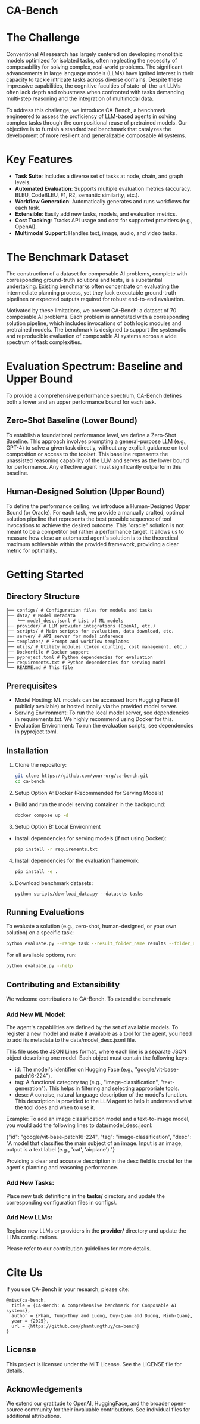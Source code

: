 # CA-Bench

# The Challenge
Conventional AI research has largely centered on developing monolithic models optimized for isolated tasks, often neglecting the necessity of composability for solving complex, real-world problems. The significant advancements in large language models (LLMs) have ignited interest in their capacity to tackle intricate tasks across diverse domains. Despite these impressive capabilities, the cognitive faculties of state-of-the-art LLMs often lack depth and robustness when confronted with tasks demanding multi-step reasoning and the integration of multimodal data.

To address this challenge, we introduce CA-Bench, a benchmark engineered to assess the proficiency of LLM-based agents in solving complex tasks through the compositional reuse of pretrained models. Our objective is to furnish a standardized benchmark that catalyzes the development of more resilient and generalizable composable AI systems.

# Key Features

- **Task Suite**: Includes a diverse set of tasks at node, chain, and graph levels.
- **Automated Evaluation**: Supports multiple evaluation metrics (accuracy, BLEU, CodeBLEU, F1, R2, semantic similarity, etc.).
- **Workflow Generation**: Automatically generates and runs workflows for each task.
- **Extensible**: Easily add new tasks, models, and evaluation metrics.
- **Cost Tracking**: Tracks API usage and cost for supported providers (e.g., OpenAI).
- **Multimodal Support**: Handles text, image, audio, and video tasks.

# The Benchmark Dataset
The construction of a dataset for composable AI problems, complete with corresponding ground-truth solutions and tests, is a substantial undertaking. Existing benchmarks often concentrate on evaluating the intermediate planning process, yet they lack executable ground-truth pipelines or expected outputs required for robust end-to-end evaluation.

Motivated by these limitations, we present CA-Bench: a dataset of 70 composable AI problems. Each problem is annotated with a corresponding solution pipeline, which includes invocations of both logic modules and pretrained models. The benchmark is designed to support the systematic and reproducible evaluation of composable AI systems across a wide spectrum of task complexities.

# Evaluation Spectrum: Baseline and Upper Bound
To provide a comprehensive performance spectrum, CA-Bench defines both a lower and an upper performance bound for each task.

## Zero-Shot Baseline (Lower Bound)
To establish a foundational performance level, we define a Zero-Shot Baseline. This approach involves prompting a general-purpose LLM (e.g., GPT-4) to solve a given task directly, without any explicit guidance on tool composition or access to the toolset. This baseline represents the unassisted reasoning capability of the LLM and serves as the lower bound for performance. Any effective agent must significantly outperform this baseline.

## Human-Designed Solution (Upper Bound)
To define the performance ceiling, we introduce a Human-Designed Upper Bound (or Oracle). For each task, we provide a manually crafted, optimal solution pipeline that represents the best possible sequence of tool invocations to achieve the desired outcome. This "oracle" solution is not meant to be a competitor but rather a performance target. It allows us to measure how close an automated agent's solution is to the theoretical maximum achievable within the provided framework, providing a clear metric for optimality.

# Getting Started
## Directory Structure

```text
├── configs/ # Configuration files for models and tasks
├── data/ # Model metadata
│   └── model_desc.jsonl # List of ML models
├── provider/ # LLM provider integrations (OpenAI, etc.)
├── scripts/ # Main scripts for evaluation, data download, etc.
├── server/ # API server for model inference
├── templates/ # Prompt and workflow templates
├── utils/ # Utility modules (token counting, cost management, etc.)
├── Dockerfile # Docker support
├── pyproject.toml # Python dependencies for evaluation
├── requirements.txt # Python dependencies for serving model
└── README.md # This file
```

## Prerequisites
- Model Hosting: ML models can be accessed from Hugging Face (if publicly available) or hosted locally via the provided model server.
- Serving Environment: To run the local model server, see dependencies in requirements.txt. We highly recommend using Docker for this.
- Evaluation Environment: To run the evaluation scripts, see dependencies in pyproject.toml.

## Installation

1. Clone the repository:

   ```sh
   git clone https://github.com/your-org/ca-bench.git
   cd ca-bench
   ```

2. Setup Option A: Docker (Recommended for Serving Models)
- Build and run the model serving container in the background:
   ``` sh
   docker compose up -d
   ```

3. Setup Option B: Local Environment
- Install dependencies for serving models (if not using Docker):
   ``` sh
   pip install -r requirements.txt
   ```

4. Install dependencies for the evaluation framework:
   ```sh
   pip install -e .
   ```

5. Download benchmark datasets:
   ```
   python scripts/download_data.py --datasets tasks
   ```

## Running Evaluations

To evaluate a solution (e.g., zero-shot, human-designed, or your own solution) on a specific task:

```sh
python evaluate.py --range task --result_folder_name results --folder_name <task_folder>
```

For all available options, run:

```sh
python evaluate.py --help
```

## Contributing and Extensibility

We welcome contributions to CA-Bench. To extend the benchmark:

### Add New ML Model:
The agent's capabilities are defined by the set of available models. To register a new model and make it available as a tool for the agent, you need to add its metadata to the data/model_desc.jsonl file.

This file uses the JSON Lines format, where each line is a separate JSON object describing one model. Each object must contain the following keys:
- id: The model's identifier on Hugging Face (e.g., "google/vit-base-patch16-224").
- tag: A functional category tag (e.g., "image-classification", "text-generation"). This helps in filtering and selecting appropriate tools.
- desc: A concise, natural language description of the model's function. This description is provided to the LLM agent to help it understand what the tool does and when to use it.

Example:
To add an image classification model and a text-to-image model, you would add the following lines to data/model_desc.jsonl:

{"id": "google/vit-base-patch16-224", "tag": "image-classification", "desc": "A model that classifies the main subject of an image. Input is an image, output is a text label (e.g., 'cat', 'airplane')."}

Providing a clear and accurate description in the desc field is crucial for the agent's planning and reasoning performance.

### Add New Tasks:

Place new task definitions in the **tasks/** directory and update the corresponding configuration files in configs/.

### Add New LLMs:

Register new LLMs or providers in the **provider/** directory and update the LLMs configurations.

Please refer to our contribution guidelines for more details.

# Cite Us

If you use CA-Bench in your research, please cite:

```
@misc{ca-bench,
  title = {CA-Bench: A comprehensive benchmark for Composable AI systems},
  author = {Pham, Tung-Thuy and Luong, Duy-Quan and Duong, Minh-Quan},
  year = {2025},
  url = {https://github.com/phamtungthuy/ca-bench}
}
```

## License

This project is licensed under the MIT License. See the LICENSE file for details.

## Acknowledgements

We extend our gratitude to OpenAI, HuggingFace, and the broader open-source community for their invaluable contributions. See individual files for additional attributions.
